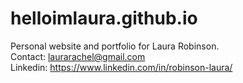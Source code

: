 # helloimlaura.github.io

Personal website and portfolio for Laura Robinson.  
Contact: laurarachel@gmail.com   
Linkedin: https://www.linkedin.com/in/robinson-laura/   
